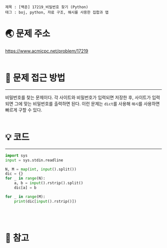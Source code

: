 ```
제목 : [백준] 17219_비밀번호 찾기 (Python)
태그 : boj, python, 자료 구조, 해시를 사용한 집합과 맵
```
# 🌏 문제 주소
<https://www.acmicpc.net/problem/17219>
<br/><br/>

# 🤔 문제 접근 방법
___
비밀번호를 찾는 문제이다. 각 사이트와 비밀번호가 입력되면 저장한 후, 사이트가 입력되면 그에 맞는 비밀번호를 출력하면 된다. 이런 문제는 `dict`를 사용해 `해시`를 사용하면 빠르게 구할 수 있다.
<br/><br/>

# 💡 코드 
___
```python
import sys
input = sys.stdin.readline

N, M = map(int, input().split())
dic = {}
for _ in range(N):
    a, b = input().rstrip().split()
    dic[a] = b

for _ in range(M):
    print(dic[input().rstrip()])
```
<br/><br/>
# 📔 참고
> 
